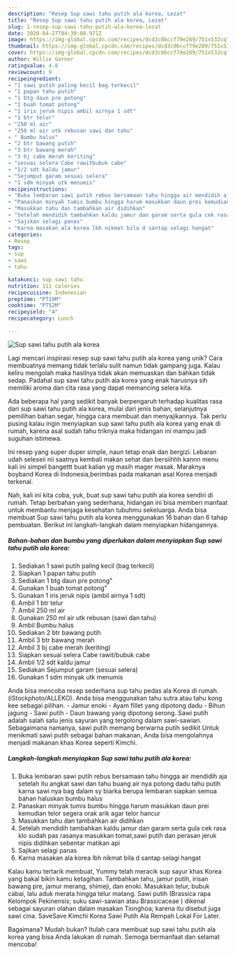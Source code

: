 ```yaml
---
description: "Resep Sup sawi tahu putih ala korea, Lezat"
title: "Resep Sup sawi tahu putih ala korea, Lezat"
slug: 1-resep-sup-sawi-tahu-putih-ala-korea-lezat
date: 2020-04-27T04:39:08.971Z
image: https://img-global.cpcdn.com/recipes/dcd3c0bccf79e289/751x532cq70/sup-sawi-tahu-putih-ala-korea-foto-resep-utama.jpg
thumbnail: https://img-global.cpcdn.com/recipes/dcd3c0bccf79e289/751x532cq70/sup-sawi-tahu-putih-ala-korea-foto-resep-utama.jpg
cover: https://img-global.cpcdn.com/recipes/dcd3c0bccf79e289/751x532cq70/sup-sawi-tahu-putih-ala-korea-foto-resep-utama.jpg
author: Willie Garner
ratingvalue: 4.8
reviewcount: 9
recipeingredient:
- "1 sawi putih paling kecil bag terkecil"
- "1 papan tahu putih"
- "1 btg daun pre potong"
- "1 buah tomat potong"
- "1 iris jeruk nipis ambil airnya 1 sdt"
- "1 btr telur"
- "250 ml air"
- "250 ml air utk rebusan sawi dan tahu"
- " Bumbu halus"
- "2 btr bawang putih"
- "3 btr bawang merah"
- "3 bj cabe merah keriting"
- "sesuai selera Cabe rawitbubuk cabe"
- "1/2 sdt kaldu jamur"
- "Sejumput garam sesuai selera"
- "1 sdm minyak utk menumis"
recipeinstructions:
- "Buka lembaran sawi putih rebus bersamaan tahu hingga air mendidih aja setelah itu angkat sawi dan tahu buang air nya potong dadu tahu putih karna sawi nya bag dalam sy biarka berupa lembaran siapkan semua bahan haluskan bumbu halus"
- "Panaskan minyak tumis bumbu hingga harum masukkan daun prei kemudian telor segera orak arik agar telor hancur"
- "Masukkan tahu dan tambahkan air didihkan"
- "Setelah mendidih tambahkan kaldu jamur dan garam serta gula cek rasa klo sudah pas rasanya masukkan tomat,sawi putih dan perasan jeruk nipis didihkan sebentar matikan api"
- "Sajikan selagi panas"
- "Karna masakan ala korea lbh nikmat bila d santap selagi hangat"
categories:
- Resep
tags:
- sup
- sawi
- tahu

katakunci: sup sawi tahu 
nutrition: 111 calories
recipecuisine: Indonesian
preptime: "PT19M"
cooktime: "PT52M"
recipeyield: "4"
recipecategory: Lunch

---
```



![Sup sawi tahu putih ala korea](https://img-global.cpcdn.com/recipes/dcd3c0bccf79e289/751x532cq70/sup-sawi-tahu-putih-ala-korea-foto-resep-utama.jpg)

Lagi mencari inspirasi resep sup sawi tahu putih ala korea yang unik? Cara membuatnya memang tidak terlalu sulit namun tidak gampang juga. Kalau keliru mengolah maka hasilnya tidak akan memuaskan dan bahkan tidak sedap. Padahal sup sawi tahu putih ala korea yang enak harusnya sih memiliki aroma dan cita rasa yang dapat memancing selera kita.

Ada beberapa hal yang sedikit banyak berpengaruh terhadap kualitas rasa dari sup sawi tahu putih ala korea, mulai dari jenis bahan, selanjutnya pemilihan bahan segar, hingga cara membuat dan menyajikannya. Tak perlu pusing kalau ingin menyiapkan sup sawi tahu putih ala korea yang enak di rumah, karena asal sudah tahu triknya maka hidangan ini mampu jadi suguhan istimewa.

Ini resep yang super duper simple, naun tetap enak dan bergizi. Lebaran udah seleseii nii saatnya kembali makan sehat dan bersiihhh kannn menu kali ini simpel bangettt buat kalian yg masih mager masak. Maraknya boyband Korea di Indonesia,berimbas pada makanan asal Korea menjadi terkenal.


Nah, kali ini kita coba, yuk, buat sup sawi tahu putih ala korea sendiri di rumah. Tetap berbahan yang sederhana, hidangan ini bisa memberi manfaat untuk membantu menjaga kesehatan tubuhmu sekeluarga. Anda bisa membuat Sup sawi tahu putih ala korea menggunakan 16 bahan dan 6 tahap pembuatan. Berikut ini langkah-langkah dalam menyiapkan hidangannya.

<!--inarticleads1-->

##### Bahan-bahan dan bumbu yang diperlukan dalam menyiapkan Sup sawi tahu putih ala korea:

1. Sediakan 1 sawi putih paling kecil (bag terkecil)
1. Siapkan 1 papan tahu putih
1. Sediakan 1 btg daun pre potong&#34;
1. Gunakan 1 buah tomat potong&#34;
1. Gunakan 1 iris jeruk nipis (ambil airnya 1 sdt)
1. Ambil 1 btr telur
1. Ambil 250 ml air
1. Gunakan 250 ml air utk rebusan (sawi dan tahu)
1. Ambil  Bumbu halus
1. Sediakan 2 btr bawang putih
1. Ambil 3 btr bawang merah
1. Ambil 3 bj cabe merah (keriting)
1. Siapkan sesuai selera Cabe rawit/bubuk cabe
1. Ambil 1/2 sdt kaldu jamur
1. Sediakan Sejumput garam (sesuai selera)
1. Gunakan 1 sdm minyak utk menumis


Anda bisa mencoba resep sederhana sup tahu pedas ala Korea di rumah. (iStockphoto/ALLEKO). Anda bisa menggunakan tahu sutra atau tahu kong kee sebagai pilihan. - Jamur enoki - Ayam fillet yang dipotong dadu - Bihun jagung - Sawi putih - Daun bawang yang dipotong serong. Sawi putih adalah salah satu jenis sayuran yang tergolong dalam sawi-sawian. Sebagaimana namanya, sawi putih memang berwarna putih sedikit Untuk menikmati sawi putih sebagai bahan makanan, Anda bisa mengolahnya menjadi makanan khas Korea seperti Kimchi. 

<!--inarticleads2-->

##### Langkah-langkah menyiapkan Sup sawi tahu putih ala korea:

1. Buka lembaran sawi putih rebus bersamaan tahu hingga air mendidih aja setelah itu angkat sawi dan tahu buang air nya potong dadu tahu putih karna sawi nya bag dalam sy biarka berupa lembaran siapkan semua bahan haluskan bumbu halus
1. Panaskan minyak tumis bumbu hingga harum masukkan daun prei kemudian telor segera orak arik agar telor hancur
1. Masukkan tahu dan tambahkan air didihkan
1. Setelah mendidih tambahkan kaldu jamur dan garam serta gula cek rasa klo sudah pas rasanya masukkan tomat,sawi putih dan perasan jeruk nipis didihkan sebentar matikan api
1. Sajikan selagi panas
1. Karna masakan ala korea lbh nikmat bila d santap selagi hangat


Kalau kamu tertarik membuat, Yummy telah meracik sup sayur khas Korea yang bakal bikin kamu ketagihan. Tambahkan tahu, jamur putih, irisan bawang pre, jamur merang, shimeji, dan enoki. Masukkan telur, bubuk cabai, lalu aduk merata hingga telur matang. Sawi putih (Brassica rapa Kelompok Pekinensis; suku sawi-sawian atau Brassicaceae ) dikenal sebagai sayuran olahan dalam masakan Tionghoa; karena itu disebut juga sawi cina. SaveSave Kimchi Korea Sawi Putih Ala Rempah Lokal For Later. 

Bagaimana? Mudah bukan? Itulah cara membuat sup sawi tahu putih ala korea yang bisa Anda lakukan di rumah. Semoga bermanfaat dan selamat mencoba!

